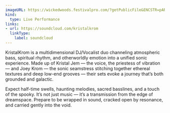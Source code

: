 ```yaml
---
imageURL: https://wickedwoods.festivalpro.com/?getPublicFile&ENCSTR=pARUhhtgXryKsBiPeUxd
kind:
  type: Live Performance
links:
- url: https://soundcloud.com/kristalkrom
  linkType:
    label: soundcloud
---
```

KristalKrom is a multidimensional DJ/Vocalist duo channeling atmospheric bass, spiritual rhythm, and otherworldly emotion into a unified sonic experience.
Made up of Kristal Jem — the voice, the priestess of vibration — and Joey Krom — the sonic seamstress stitching together ethereal textures and deep low-end grooves — their sets evoke a journey that’s both grounded and galactic.

Expect half-time swells, haunting melodies, sacred basslines, and a touch of the spooky. It’s not just music — it’s a transmission from the edge of dreamspace.
Prepare to be wrapped in sound, cracked open by resonance, and carried gently into the void.